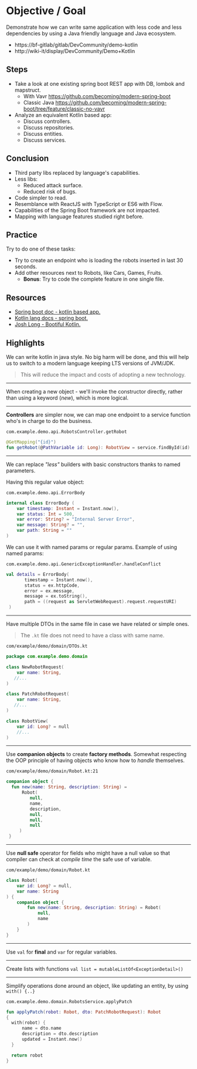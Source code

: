 # Objective / Goal
Demonstrate how we can write same application with less code and less dependencies by using a Java friendly language and Java ecosystem.

- https://bf-gitlab/gitlab/DevCommunity/demo-kotlin
- http://wiki-it/display/DevCommunity/Demo+Kotlin

## Steps
 - Take a look at one existing spring boot REST app with DB, lombok and mapstruct.
   - With Vavr https://github.com/becoming/modern-spring-boot
   - Classic Java https://github.com/becoming/modern-spring-boot/tree/feature/classic-no-vavr
 - Analyze an equivalent Kotlin based app:
   - Discuss controllers.
   - Discuss repositories.
   - Discuss entities.
   - Discuss services.

## Conclusion
 - Third party libs replaced by language's capabilities.
 - Less libs:
    - Reduced attack surface.
    - Reduced risk of bugs.
 - Code simpler to read.
 - Resemblance with ReactJS with TypeScript or ES6 with Flow.
 - Capabilities of the Spring Boot framework are not impacted.
 - Mapping with language features studied right before. 

## Practice

Try to do one of these tasks:

 - Try to create an endpoint who is loading the robots inserted in last 30 seconds.
 - Add other resources next to Robots, like Cars, Games, Fruits.
   - __Bonus__: Try to code the complete feature in one single file.

## Resources
- [Spring boot doc - kotlin based app.](https://spring.io/guides/tutorials/spring-boot-kotlin/)
- [Kotlin lang docs - spring boot.](https://kotlinlang.org/docs/jvm-spring-boot-restful.html)
- [Josh Long - Bootiful Kotlin.](https://www.youtube.com/watch?v=IGt_T972pKE)

## Highlights

We can write kotlin in java style. No big harm will be done, and this will help us to switch to a modern language keeping LTS versions of JVM/JDK.

> This will reduce the impact and costs of adopting a new technology.

---

When creating a new object - we'll invoke the constructor directly, rather than using a keyword (_new_), which is more logical.

---
__Controllers__ are simpler now, we can map one endpoint to a service function who's in charge to do the business. 

``com.example.demo.api.RobotsController.getRobot``
```kotlin
@GetMapping("{id}")
fun getRobot(@PathVariable id: Long): RobotView = service.findById(id)
```
---
We can replace _"less"_ builders with basic constructors thanks to named parameters.

Having this regular value object:

``com.example.demo.api.ErrorBody``
````kotlin
internal class ErrorBody (
    var timestamp: Instant = Instant.now(),
    var status: Int = 500,
    var error: String? = "Internal Server Error",
    var message: String? = "",
    var path: String = ""
)
````
We can use it with named params or regular params. Example of using named params:

``com.example.demo.api.GenericExceptionHandler.handleConflict``
````kotlin
val details = ErrorBody(
       timestamp = Instant.now(),
       status = ex.httpCode,
       error = ex.message,
       message = ex.toString(),
       path = ((request as ServletWebRequest).request.requestURI)
 )
````
---
Have multiple DTOs in the same file in case we have related or simple ones. 
> The `.kt` file does not need to have a class with same name.

``com/example/demo/domain/DTOs.kt``
````kotlin
package com.example.demo.domain

class NewRobotRequest(
    var name: String,
   //...
)

class PatchRobotRequest(
    var name: String,
   //...
)

class RobotView(
    var id: Long? = null
    //...
)
````
---
Use __companion objects__ to create __factory methods__. Somewhat respecting the OOP principle of having objects who know how to _handle_ themselves.

``com/example/demo/domain/Robot.kt:21``
````kotlin
companion object {
  fun new(name: String, description: String) = 
      Robot(
         null,
         name,
         description,
         null,
         null,
         null
     )
 }
````
---
Use __null safe__ operator for fields who might have a null value so that compiler can check at _compile time_ the safe use of variable.  

``com/example/demo/domain/Robot.kt``

````kotlin
class Robot(
    var id: Long? = null,
    var name: String
) {
    companion object {
        fun new(name: String, description: String) = Robot(
            null,
            name
        )
    }
}
````
--- 
Use ``val`` for __final__ and ``var`` for regular variables.

---
Create lists with functions ``val list = mutableListOf<ExceptionDetail>()``

---

Simplify operations done around an object, like updating an entity, by using ``with() {..}``

``com.example.demo.domain.RobotsService.applyPatch``
````kotlin
fun applyPatch(robot: Robot, dto: PatchRobotRequest): Robot
{
  with(robot) {
      name = dto.name
      description = dto.description
      updated = Instant.now()
  }

  return robot
}
````
